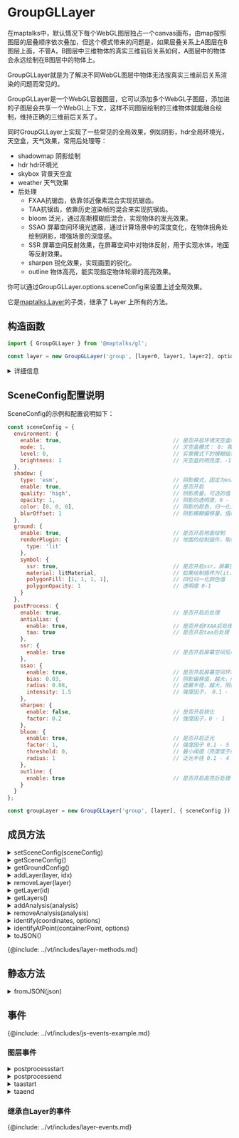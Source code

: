 # GroupGLLayer

在maptalks中，默认情况下每个WebGL图层独占一个canvas画布，由map按照图层的层叠顺序依次叠加，但这个模式带来的问题是，如果层叠关系上A图层在B图层上面，不管A，B图层中三维物体的真实三维前后关系如何，A图层中的物体会永远绘制在B图层中的物体上。

GroupGLLayer就是为了解决不同WebGL图层中物体无法按真实三维前后关系渲染的问题而常见的。

GroupGLLayer是一个WebGL容器图层，它可以添加多个WebGL子图层，添加进的子图层会共享一个WebGL上下文，这样不同图层绘制的三维物体就能融合绘制，维持正确的三维前后关系了。

同时GroupGLLayer上实现了一些常见的全局效果，例如阴影，hdr全局环境光，天空盒，天气效果，常用后处理等：

* shadowmap 阴影绘制
* hdr hdr环境光
* skybox 背景天空盒
* weather 天气效果
* 后处理
  * FXAA抗锯齿，依靠邻近像素混合实现抗锯齿。
  * TAA抗锯齿，依靠历史渲染帧的混合来实现抗锯齿。
  * bloom 泛光，通过高斯模糊后混合，实现物体的发光效果。
  * SSAO 屏幕空间环境光遮蔽，通过计算场景中的深度变化，在物体拐角处绘制阴影，增强场景的深度感。
  * SSR 屏幕空间反射效果，在屏幕空间中对物体反射，用于实现水体，地面等反射效果。
  * sharpen 锐化效果，实现画面的锐化。
  * outline 物体高亮，能实现指定物体轮廓的高亮效果。

你可以通过GroupGLLayer.options.sceneConfig来设置上述全局效果。

它是[maptalks.Layer](https://maptalks.org/maptalks.js/api/0.x/Layer.html)的子类，继承了 Layer 上所有的方法。

## 构造函数

```javascript
import { GroupGLLayer } from '@maptalks/gl';

const layer = new GroupGLLayer('group', [layer0, layer1, layer2], options);
```
<details><summary>详细信息</summary>
<div>
参数：

* id\* **String** 图层id
* layers\* **Layer[]** 子图层列表
* options\* **Object** 配置参数，可选的配置项如下：

| 配置名               |  类型   |  描述                     | 默认值 |
|  ------             | :----:  | ----                      |   :-----------:  |
|antialias            | Boolean | 是否开启WebGL原生抗锯齿，但因为原生抗锯齿性能较低，推荐默认关闭，采用FXAA和TAA抗锯齿后处理获得更好的性能 | false |
|geometryEvents       | Boolean  | 是否允许子图层上的Geometry响应事件                           | true |
|extensions           | String[] | 必须开启的webgl扩展， [所有的扩展列表](https://github.com/regl-project/regl/blob/master/API.md#extensions)   | [] |
|optionalExtensions   | String[] | 可以选择开启的webgl扩展， [所有的扩展列表](https://github.com/regl-project/regl/blob/master/API.md#extensions) | 见下方注解 |
|sceneConfig          | Object   | 全局效果设置，[配置说明](#sceneconfig配置说明)          | null |
{@include: ../vt/includes/layer-options.md}

默认的optionalExtensions:

```
['ANGLE_instanced_arrays','OES_element_index_uint','OES_standard_derivatives','OES_vertex_array_object','OES_texture_half_float', 'OES_texture_half_float_linear','OES_texture_float', 'OES_texture_float_linear','WEBGL_depth_texture', 'EXT_shader_texture_lod','WEBGL_compressed_texture_astc','WEBGL_compressed_texture_etc','WEBGL_compressed_texture_etc1','WEBGL_compressed_texture_pvrtc','WEBGL_compressed_texture_s3tc','WEBGL_compressed_texture_s3tc_srgb']
```

</div>
</details>

## SceneConfig配置说明

SceneConfig的示例和配置说明如下：

```js
const sceneConfig = {
  environment: {
    enable: true,                                   // 是否开启环境天空盒绘制
    mode: 1,                                        // 天空盒模式： 0: 氛围模式， 1: 实景模式
    level: 0,                                       // 实景模式下的模糊级别，0-3
    brightness: 1                                   // 天空盒的明亮度，-1 - 1， 默认为0
  },
  shadow: {
    type: 'esm',                                    // 阴影模式，固定为esm
    enable: true,                                   // 是否开启
    quality: 'high',                                // 阴影质量，可选的值：high, medium, low
    opacity: 1,                                     // 阴影的透明度，0 - 1
    color: [0, 0, 0],                               // 阴影的颜色，归一化三位rgb颜色值
    blurOffset: 1                                   // 阴影模糊偏移量，值越高阴影越模糊
  },
  ground: {
    enable: true,                                   // 是否开启地面绘制
    renderPlugin: {                                 // 地面的绘制插件，取值范围 lit 或者 fill
      type: 'lit'
    },
    symbol: {
      ssr: true,                                    // 是否开启ssr，屏幕空间反射
      material: litMaterial,                        // 如果绘制插件为lit，设置pbr材质
      polygonFill: [1, 1, 1, 1],                    // 四位归一化颜色值
      polygonOpacity: 1                             // 透明度 0-1
    }
  },
  postProcess: {
    enable: true,                                   // 是否开启后处理
    antialias: {
      enable: true,                                 // 是否开启FXAA后处理
      taa: true                                     // 是否开启taa后处理
    },
    ssr: {
      enable: true                                  // 是否开启屏幕空间反射
    },
    ssao: {
      enable: true,                                 // 是否开启屏幕空间环境光遮蔽
      bias: 0.03,                                   // 阴影偏移值，越大，阴影就越清晰，0.05 - 1
      radius: 0.08,                                 // 遮蔽半径，越大，阴影就越清晰， 0.05 - 1
      intensity: 1.5                                // 强度因子， 0.1 - 5
    },
    sharpen: {
      enable: false,                                // 是否开启锐化
      factor: 0.2                                   // 强度因子，0 - 1
    },
    bloom: {
      enable: true,                                 // 是否开启泛光
      factor: 1,                                    // 强度因子 0.1 - 5
      threshold: 0,                                 // 最小阈值（亮度低于阈值的区域不发光） 0 - 1
      radius: 1                                     // 泛光半径 0.1 - 4
    },
    outline: {
      enable: true                                  // 是否开启高亮后处理
    }
  }
};

const groupLayer = new GroupGLLayer('group', [layer], { sceneConfig });
```

## 成员方法

<details><summary>setSceneConfig(sceneConfig)</summary>
<div>
<br/>

设置SceneConfig。

参数：

* sceneConfig **Object** sceneConfig参数

返回：

* this

</div>
</details>

<details><summary>getSceneConfig()</summary>
<div>
<br/>

获取SceneConfig设置。

返回：

* Object

</div>
</details>

<details><summary>getGroundConfig()</summary>
<div>
<br/>

获取sceneConfig.ground设置。

返回：

* Object

</div>
</details>

<details><summary>addLayer(layer, idx)</summary>
<div>
<br/>

添加一个子图层。

参数：

* layer* **Layer** 图层对象
* idx **Number** 可选的图层添加到的序号

返回：

* this

</div>
</details>

<details><summary>removeLayer(layer)</summary>
<div>
<br/>

移除子图层。

参数：

* layer* **Layer** 图层对象

返回：

* this

</div>
</details>

<details><summary>getLayer(id)</summary>
<div>
<br/>

获取给定id的子图层。

参数：

* id **String** 图层id。

返回：

* Layer

</div>
</details>

<details><summary>getLayers()</summary>
<div>
<br/>

获取所有子图层。

返回：

* Layer[]

</div>
</details>

<details><summary>addAnalysis(analysis)</summary>
<div>
<br/>

添加一个空间分析对象。

参数：

* analysis* **Analysis** 空间分析对象

返回：

* this

</div>
</details>

<details><summary>removeAnalysis(analysis)</summary>
<div>
<br/>

移除空间分析对象。

参数：

* analysis* **Analysis** 空间分析对象

返回：

* this

</div>
</details>

<details><summary>identify(coordinates, options)</summary>
<div>
<br/>

在所有子图层上查询给定坐标处的数据。
需要注意的是，只有绘制出来的数据才能被查询到。

```js
layer.identify([121.23, 39.34], { tolerance: 2 })
```

参数：

* coordinates **Number[]** 坐标值
* options **Object** 设置，可能的属性：
| 属性名           |  类型           |  描述                 | 默认值 |
|  ------         | :----:  | ----  |   :-----------:  |
| tolerance       | Number  | 查询时的像素冗余值 | 3 |
| count           | Number  | 返回的数据条数 | 1 |
| filter          | Function | 结果过滤函数 | null |
| orderByCamera   | Boolean | 是否按照相机距离排序，更近的在前面 | false |
| childLayers     | Layer[] | 指定的子图层 | [] |

返回：

* Object[]

</div>
</details>


<details><summary>identifyAtPoint(containerPoint, options)</summary>
<div>
<br/>

在所有子图层上查询给定屏幕坐标处的数据

```js
layer.identifyAtPoint([400, 300], { tolerance: 2 })
```

参数：

* coordinates **Number[]** 坐标值
* options **Object** 设置，可能的属性：

| 属性名           |  类型           |  描述                 | 默认值 |
|  ------         | :----:  | ----  |   :-----------:  |
| tolerance       | Number  | 查询时的像素冗余值 | 3 |
| count           | Number  | 返回的数据条数 | 1 |
| filter          | Function | 结果过滤函数 | null |
| orderByCamera   | Boolean | 是否按照相机距离排序，更近的在前面 | false |
| childLayers     | Layer[] | 指定的子图层 | [] |

返回：

* Object[]

</div>
</details>

<details><summary>toJSON()</summary>
<div>
<br/>

获取图层的JSON序列化对象。

该对象可以用 Layer.fromJSON 方法反序列化一个图层对象。

```js
const json = layer.toJSON();
const copiedLayer = maptalks.Layer.fromJSON(json);
````


返回：

* Object

</div>
</details>


{@include: ../vt/includes/layer-methods.md}

## 静态方法

<details><summary>fromJSON(json)</summary>
<div>
<br/>

从图层的json对象创建一个GLTFLayer对象。

```js
const json = layer.toJSON();

const layerCopied = maptalks.Layer.fromJSON(json);
```

返回：

* GroupGLLayer

</div>
</details>

## 事件

{@include: ../vt/includes/js-events-example.md}

### 图层事件

<details><summary>postprocessstart</summary>
<div>
<br/>

后处理开始事件。

参数属性：

| 属性名           |  类型           |   值 |
|  ------         | :----:  | ----  |
|type           | String          |   "postprocessstart"  |
|target         | GroupGLLayer        |   this            |
</div>
</details>

<details><summary>postprocessend</summary>
<div>
<br/>

后处理结束事件。

参数属性：

| 属性名           |  类型           |   值 |
|  ------         | :----:  | ----  |
|type           | String          |   "postprocessend"  |
|target         | GroupGLLayer        |   this            |
</div>
</details>

<details><summary>taastart</summary>
<div>
<br/>

TAA抗锯齿开始事件。

参数属性：

| 属性名           |  类型           |   值 |
|  ------         | :----:  | ----  |
|type           | String          |   "taastart"  |
|target         | GroupGLLayer        |   this            |
</div>
</details>

<details><summary>taaend</summary>
<div>
<br/>

TAA抗锯齿结束事件。

参数属性：

| 属性名           |  类型           |   值 |
|  ------         | :----:  | ----  |
|type           | String          |   "taaend"  |
|target         | GroupGLLayer        |   this            |
</div>
</details>

### 继承自Layer的事件

{@include: ../vt/includes/layer-events.md}